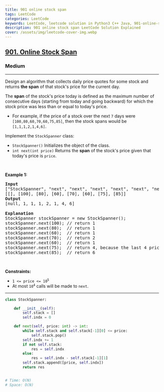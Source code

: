 ```yaml
---
title: 901 online stock span
tags: LeetCode
categories: LeetCode
keywords: LeetCode, leetcode solution in Python3 C++ Java, 901-online-stock-span solution
description: 901 online stock span LeetCode Solution Explained
cover: /assets/img/leetcode-cover-img.webp
---
```





<h2><a href="https://leetcode.com/problems/online-stock-span/">901. Online Stock Span</a></h2><h3>Medium</h3><hr><div><p>Design an algorithm that collects daily price quotes for some stock and returns <strong>the span</strong> of that stock's price for the current day.</p>

<p>The <strong>span</strong> of the stock's price today is defined as the maximum number of consecutive days (starting from today and going backward) for which the stock price was less than or equal to today's price.</p>

<ul>
	<li>For example, if the price of a stock over the next <code>7</code> days were <code>[100,80,60,70,60,75,85]</code>, then the stock spans would be <code>[1,1,1,2,1,4,6]</code>.</li>
</ul>

<p>Implement the <code>StockSpanner</code> class:</p>

<ul>
	<li><code>StockSpanner()</code> Initializes the object of the class.</li>
	<li><code>int next(int price)</code> Returns the <strong>span</strong> of the stock's price given that today's price is <code>price</code>.</li>
</ul>

<p>&nbsp;</p>
<p><strong>Example 1:</strong></p>

<pre><strong>Input</strong>
["StockSpanner", "next", "next", "next", "next", "next", "next", "next"]
[[], [100], [80], [60], [70], [60], [75], [85]]
<strong>Output</strong>
[null, 1, 1, 1, 2, 1, 4, 6]

<strong>Explanation</strong>
StockSpanner stockSpanner = new StockSpanner();
stockSpanner.next(100); // return 1
stockSpanner.next(80);  // return 1
stockSpanner.next(60);  // return 1
stockSpanner.next(70);  // return 2
stockSpanner.next(60);  // return 1
stockSpanner.next(75);  // return 4, because the last 4 prices (including today's price of 75) were less than or equal to today's price.
stockSpanner.next(85);  // return 6
</pre>

<p>&nbsp;</p>
<p><strong>Constraints:</strong></p>

<ul>
	<li><code>1 &lt;= price &lt;= 10<sup>5</sup></code></li>
	<li>At most <code>10<sup>4</sup></code> calls will be made to <code>next</code>.</li>
</ul>
</div>

---




```python
class StockSpanner:

    def __init__(self):
        self.stack = []
        self.indx = 0

    def next(self, price: int) -> int:
        while self.stack and self.stack[-1][0] <= price:
            self.stack.pop()
        self.indx += 1
        if not self.stack:
            res = self.indx
        else: 
            res = self.indx - self.stack[-1][1]
        self.stack.append([price, self.indx])
        return res


# Time: O(N)
# Space: O(N)
```
